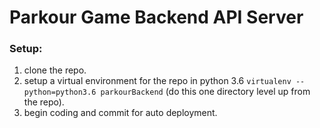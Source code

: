 # Parkour Game Backend API Server

### Setup:
1. clone the repo.
2. setup a virtual environment for the repo in python 3.6 `virtualenv --python=python3.6 parkourBackend` (do this one directory level up from the repo).
3. begin coding and commit for auto deployment.

